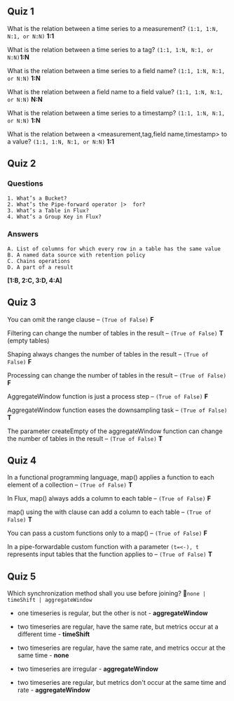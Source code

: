 ## Quiz 1

What is the relation between a time series to a measurement? `(1:1, 1:N, N:1, or N:N)` **1:1**

What is the relation between a time series to a tag? `(1:1, 1:N, N:1, or N:N)`**1:N**

What is the relation between a time series to a field name? `(1:1, 1:N, N:1, or N:N)` **1:N**

What is the relation between a field name to a field value? `(1:1, 1:N, N:1, or N:N)` **N:N**

What is the relation between a time series to a timestamp? `(1:1, 1:N, N:1, or N:N)` **1:N**

What is the relation between a <measurement,tag,field name,timestamp> to a value? `(1:1, 1:N, N:1, or N:N)` **1:1**

## Quiz 2

### Questions
```
1. What’s a Bucket?
2. What’s the Pipe-forward operator |>  for?
3. What’s a Table in Flux?
4. What’s a Group Key in Flux?
```

### Answers

```
A. List of columns for which every row in a table has the same value 
B. A named data source with retention policy 
C. Chains operations
D. A part of a result
```

**[1:B, 2:C, 3:D, 4:A]**

## Quiz 3

You can omit the range clause – `(True of False)` **F**

Filtering can change the number of tables in the result – `(True of False)` **T** (empty tables)

Shaping always changes the number of tables in the result – `(True of False)` **F**

Processing can change the number of tables in the result –  `(True of False)` **F**

AggregateWindow function is just a process step – `(True of False)` **F**

AggregateWindow function eases the downsampling task – `(True of False)` **T**

The parameter createEmpty of the aggregateWindow function can change the number of tables in the result – `(True of False)` **T** 


## Quiz 4

In a functional programming language, map() applies a function to each element of a collection – `(True of False)` **T**

In Flux, map() always adds a column to each table – `(True of False)` **F**

map() using the with clause can add a column to each table – `(True of False)` **T**

You can pass a custom functions only to a map() – `(True of False)` **F**

In a pipe-forwardable custom function with a parameter `(t=<-), t` represents input tables that the function applies to – `(True of False)` **T**

## Quiz 5

Which synchronization method shall you use before joining? `none | timeShift | aggregateWindow`

* one timeseries is regular, but the other is not - **aggregateWindow**

* two timeseries are regular, have the same rate, but metrics occur at a different time - **timeShift**

* two timeseries are regular, have the same rate, and metrics occur at the same time - **none**

* two timeseries are irregular - **aggregateWindow**

* two timeseries are regular, but metrics don't occur at the same time and rate - **aggregateWindow**
